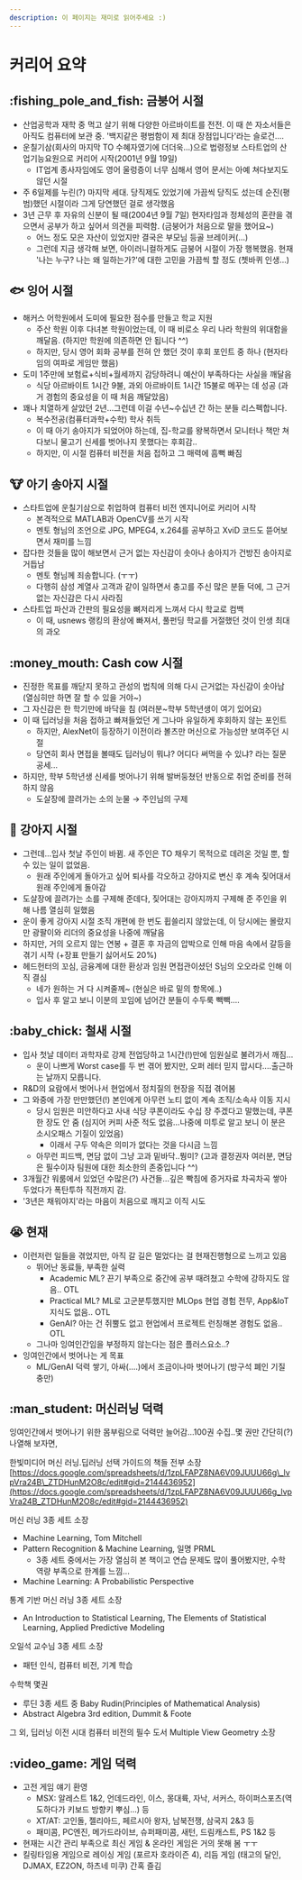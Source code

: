 ```yaml
---
description: 이 페이지는 재미로 읽어주세요 :)
---
```


# 커리어 요약

## :fishing\_pole\_and\_fish: 금붕어 시절

* 산업공학과 재학 중 먹고 살기 위해 다양한 아르바이트를 전전. 이 때 쓴 자소서들은 아직도 컴퓨터에 보관 중. '백지같은 평범함이 제 최대 장점입니다'라는 슬로건....
* 운칠기삼(회사의 마지막 TO 수혜자였기에 더더욱...)으로 법령정보 스타트업의 산업기능요원으로 커리어 시작(2001년 9월 19일)
  * IT업계 종사자임에도 영어 울렁증이 너무 심해서 영어 문서는 아예 쳐다보지도 않던 시절
* 주 6일제를 누린(?) 마지막 세대. 당직제도 있었기에 가끔씩 당직도 섰는데 순진(평범)했던 시절이라 그게 당연했던 걸로 생각했음
* 3년 근무 후 자유의 신분이 될 때(2004년 9월 7일) 현자타임과 정체성의 혼란을 겪으면서 공부가 하고 싶어서 의견을 피력함. (금붕어가 처음으로 말을 했어요\~)
  * 어느 정도 모은 자산이 있었지만 결국은 부모님 등골 브레이커(...)
  * 그런데 지금 생각해 보면, 아이러니컬하게도 금붕어 시절이 가장 행복했음. 현재 '나는 누구? 나는 왜 일하는가?'에 대한 고민을 가끔씩 할 정도 (쳇바퀴 인생...)

## :fish: 잉어 시절

* 해커스 어학원에서 도미에 필요한 점수를 만들고 학교 지원
  * 주산 학원 이후 다녀본 학원이었는데, 이 때 비로소 우리 나라 학원의 위대함을 깨달음. (하지만 학원에 의존하면 안 됩니다 ^^)
  * 하지만, 당시 영어 회화 공부를 전혀 안 했던 것이 후회 포인트 중 하나 (현자타임의 여파로 게임만 했음)
* 도미 1주만에 보험료+식비+월세까지 감당하려니 예산이 부족하다는 사실을 깨달음
  * 식당 아르바이트 1시간 9불, 과외 아르바이트 1시간 15불로 메꾸는 데 성공 (과거 경험의 중요성을 이 때 처음 깨달았음)
* 꽤나 치열하게 살았던 2년...그런데 이걸 수년\~수십년 간 하는 분들 리스펙합니다.
  * 복수전공(컴퓨터과학+수학) 학사 취득
  * 이 때 아기 송아지가 되었어야 하는데, 집-학교를 왕복하면서 모니터나 책만 쳐다보니 물고기 신세를 벗어나지 못했다는 후회감..
  * 하지만, 이 시절 컴퓨터 비전을 처음 접하고 그 매력에 흠뻑 빠짐

## :cow: 아기 송아지 시절

* 스타트업에 운칠기삼으로 취업하여 컴퓨터 비전 엔지니어로 커리어 시작
  * 본격적으로 MATLAB과 OpenCV를 쓰기 시작
  * 멘토 형님의 조언으로 JPG, MPEG4, x.264를 공부하고 XviD 코드도 뜯어보면서 재미를 느낌
* 잡다한 것들을 많이 해보면서 근거 없는 자신감이 솟아나 송아지가 건방진 송아지로 거듭남
  * 멘토 형님께 죄송합니다. (ㅜㅜ)
  * 다행히 삼성 계열사 고객과 같이 일하면서 충고를 주신 많은 분들 덕에, 그 근거 없는 자신감은 다시 사라짐
* 스타트업 파산과 간판의 필요성을 뼈저리게 느껴서 다시 학교로 컴백
  * 이 때, usnews 랭킹의 환상에 빠져서, 풀펀딩 학교를 거절했던 것이 인생 최대의 과오

## :money\_mouth: Cash cow 시절

* 진정한 목표를 깨닫지 못하고 관성의 법칙에 의해 다시 근거없는 자신감이 솟아남 (열심히만 하면 잘 할 수 있을 거야\~)
* 그 자신감은 한 학기만에 바닥을 침 (여러분\~학부 5학년생이 여기 있어요)
* 이 때 딥러닝을 처음 접하고 빠져들었던 게 그나마 유일하게 후회하지 않는 포인트
  * 하지만, AlexNet이 등장하기 이전이라 볼츠만 머신으로 가능성만 보여주던 시절
  * 당연히 회사 면접을 볼때도 딥러닝이 뭐냐? 어디다 써먹을 수 있냐? 라는 질문 공세...
* 하지만, 학부 5학년생 신세를 벗어나기 위해 발버둥쳤던 반동으로 취업 준비를 전혀 하지 않음
  * 도살장에 끌려가는 소의 눈물 → 주인님의 구제

## :dog: 강아지 시절

* 그런데...입사 첫날 주인이 바뀜. 새 주인은 TO 채우기 목적으로 데려온 것일 뿐, 할 수 있는 일이 없었음.
  * 원래 주인에게 돌아가고 싶어 퇴사를 각오하고 강아지로 변신 후 계속 짖어대서 원래 주인에게 돌아감
* 도살장에 끌려가는 소를 구제해 준데다, 짖어대는 강아지까지 구제해 준 주인을 위해 나름 열심히 일했음
* 운이 좋게 강아지 시절 조직 개편에 한 번도 휩쓸리지 않았는데, 이 당시에는 몰랐지만 광팔이와 리더의 중요성을 나중에 깨달음
* 하지만, 거의 오르지 않는 연봉 + 결혼 후 자금의 압박으로 인해 마음 속에서 갈등을 겪기 시작 (+장표 만들기 싫어서도 20%)
* 헤드헌터의 꼬심, 금융계에 대한 환상과 임원 면접관이셨던 S님의 오오라로 인해 이직 결심
  * 네가 원하는 거 다 시켜줄께\~ (현실은 바로 밑의 항목에..)
  * 입사 후 알고 보니 이분의 꼬임에 넘어간 분들이 수두룩 빽빽....

## :baby\_chick: 철새 시절

* 입사 첫날 데이터 과학자로 강제 전업당하고 1시간(!)만에 임원실로 불려가서 깨짐...
  * 운이 나쁘게 Worst case를 두 번 겪어 봤지만, 오퍼 레터 믿지 맙시다....출근하는 날까지 모릅니다.
* R\&D의 요람에서 벗어나서 현업에서 정치질의 현장을 직접 겪어봄
* 그 와중에 가장 만만했던(!) 본인에게 아무런 노티 없이 계속 조직/소속사 이동 지시
  * 당시 임원은 미안하다고 사내 식당 쿠폰이라도 수십 장 주겠다고 말했는데, 쿠폰 한 장도 안 줌 (심지어 커피 사준 적도 없음...나중에 미투로 알고 보니 이 분은 소시오패스 기질이 있었음)
    * 이래서 구두 약속은 의미가 없다는 것을 다시금 느낌
  * 아무런 피드백, 면담 없이 그냥 고과 밑바닥..뭥미? (고과 결정권자 여러분, 면담은 필수이자 팀원에 대한 최소한의 존중입니다 ^^)
* 3개월간 워룸에서 있었던 수많은(?) 사건들...깊은 빡침에 증거자료 차곡차곡 쌓아두었다가 폭탄투하 직전까지 감.
* '3년은 채워야지'라는 마음이 처음으로 깨지고 이직 시도

## :sob: 현재

* 이런저런 일들을 겪었지만, 아직 갈 길은 멀었다는 걸 현재진행형으로 느끼고 있음
  * 뛰어난 동료들, 부족한 실력
    * Academic ML? 끈기 부족으로 중간에 공부 때려쳤고 수학에 강하지도 않음.. OTL
    * Practical ML? ML로 고군분투했지만 MLOps 현업 경험 전무, App\&IoT 지식도 없음.. OTL
    * GenAI? 아는 건 쥐뿔도 없고 현업에서 프로젝트 런칭해본 경험도 없음.. OTL
  * 그나마 잉여인간임을 부정하지 않는다는 점은 플러스요소..?
* 잉여인간에서 벗어나는 게 목표
  * ML/GenAI 덕력 쌓기, 아싸(....)에서 조금이나마 벗어나기 (방구석 폐인 기질 충만)

## :man\_student: 머신러닝 덕력

잉여인간에서 벗어나기 위한 몸부림으로 덕력만 늘어감...100권 수집..몇 권만 간단히(?) 나열해 보자면,

한빛미디어 머신 러닝.딥러닝 선택 가이드의 책들 전부 소장[https://docs.google.com/spreadsheets/d/1zpLFAPZ8NA6V09JUUU66g\_lvpVra24B\_ZTDHunM2O8c/edit#gid=2144436952](https://docs.google.com/spreadsheets/d/1zpLFAPZ8NA6V09JUUU66g_lvpVra24B_ZTDHunM2O8c/edit#gid=2144436952)

머신 러닝 3종 세트 소장

* Machine Learning, Tom Mitchell
* Pattern Recognition & Machine Learning, 일명 PRML
  * 3종 세트 중에서는 가장 열심히 본 책이고 연습 문제도 많이 풀어봤지만, 수학 역량 부족으로 한계를 느낌...
* Machine Learning: A Probabilistic Perspective

통계 기반 머신 러닝 3종 세트 소장

* An Introduction to Statistical Learning, The Elements of Statistical Learning, Applied Predictive Modeling

오일석 교수님 3종 세트 소장

* 패턴 인식, 컴퓨터 비전, 기계 학습

수학책 몇권

* 루딘 3종 세트 중 Baby Rudin(Principles of Mathematical Analysis)
* Abstract Algebra 3rd edition, Dummit & Foote

그 외, 딥러닝 이전 시대 컴퓨터 비전의 필수 도서 Multiple View Geometry 소장

## :video\_game: 게임 덕력

* 고전 게임 얘기 환영
  * MSX: 알레스트 1&2, 언데드라인, 이스, 몽대륙, 자낙, 서커스, 하이퍼스포츠(역도하다가 키보드 방향키 뿌심...) 등
  * XT/AT: 고인돌, 젤리아드, 페르시아 왕자, 남북전쟁, 삼국지 2&3 등
  * 패미콤, PC엔진, 메가드라이브, 슈퍼패미콤, 새턴, 드림캐스트, PS 1&2 등
* 현재는 시간 관리 부족으로 최신 게임 & 온라인 게임은 거의 못해 봄 ㅜㅜ
* 킬링타임용 게임으로 레이싱 게임 (포르자 호라이즌 4), 리듬 게임 (태고의 달인, DJMAX, EZ2ON, 하츠네 미쿠) 간혹 즐김
